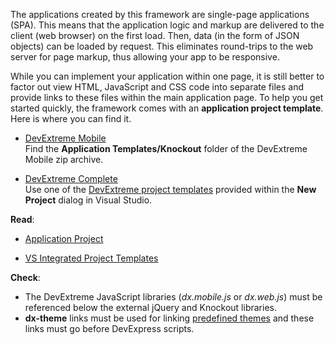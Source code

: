 The applications created by this framework are single-page applications (SPA). This means that the application logic and markup are delivered to the client (web browser) on the first load. Then, data (in the form of JSON objects) can be loaded by request. This eliminates round-trips to the web server for page markup, thus allowing your app to be responsive.

While you can implement your application within one page, it is still better to factor out view HTML, JavaScript and CSS code into separate files and provide links to these files within the main application page. To help you get started quickly, the framework comes with an **application project template**. Here is where you can find it.

- [DevExtreme Mobile](/concepts/Common/07%20DevExtreme%20Packages/10%20DevExtreme%20Mobile.md '/Documentation/Guide/Common/DevExtreme_Packages/#DevExtreme_Mobile')  
    Find the **Application Templates/Knockout** folder of the DevExtreme Mobile zip archive.

- [DevExtreme Complete](/concepts/Common/07%20DevExtreme%20Packages/30%20DevExtreme%20Complete.md '/Documentation/Guide/Common/DevExtreme_Packages/#DevExtreme_Complete')  
    Use one of the [DevExtreme project templates](/concepts/50%20VS%20Integration/0%20Project%20Templates '/Documentation/Guide/VS_Integration/Project_Templates/') provided within the **New Project** dialog in Visual Studio.


**Read**:

- [Application Project](/concepts/40%20SPA%20Framework/01%20Application%20Project '/Documentation/Guide/SPA_Framework/Application_Project/')

- [VS Integrated Project Templates](/concepts/50%20VS%20Integration/0%20Project%20Templates '/Documentation/Guide/VS_Integration/Project_Templates/')

**Check**:

- The DevExtreme JavaScript libraries (*dx.mobile.js* or *dx.web.js*) must be referenced below the external jQuery and Knockout libraries.
- **dx-theme** links must be used for linking [predefined themes](/concepts/60%20Themes/10%20Predefined%20Themes '/Documentation/Guide/Themes/Predefined_Themes/') and these links must go before DevExpress scripts.
